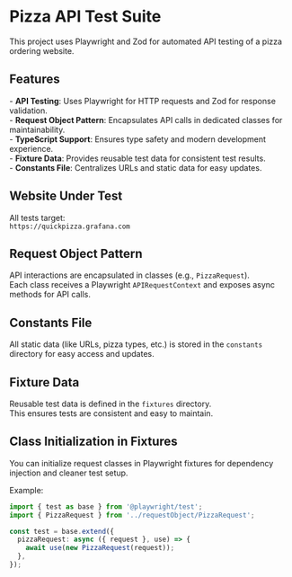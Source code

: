 # Pizza API Test Suite

This project uses Playwright and Zod for automated API testing of a pizza ordering website.

## Features

\- **API Testing**: Uses Playwright for HTTP requests and Zod for response validation.  
\- **Request Object Pattern**: Encapsulates API calls in dedicated classes for maintainability.  
\- **TypeScript Support**: Ensures type safety and modern development experience.  
\- **Fixture Data**: Provides reusable test data for consistent test results.  
\- **Constants File**: Centralizes URLs and static data for easy updates.

## Website Under Test

All tests target:  
`https://quickpizza.grafana.com`

## Request Object Pattern

API interactions are encapsulated in classes (e.g., `PizzaRequest`).  
Each class receives a Playwright `APIRequestContext` and exposes async methods for API calls.

## Constants File

All static data (like URLs, pizza types, etc.) is stored in the `constants` directory for easy access and updates.

## Fixture Data

Reusable test data is defined in the `fixtures` directory.  
This ensures tests are consistent and easy to maintain.

## Class Initialization in Fixtures

You can initialize request classes in Playwright fixtures for dependency injection and cleaner test setup.

Example:
```typescript
import { test as base } from '@playwright/test';
import { PizzaRequest } from '../requestObject/PizzaRequest';

const test = base.extend({
  pizzaRequest: async ({ request }, use) => {
    await use(new PizzaRequest(request));
  },
});
